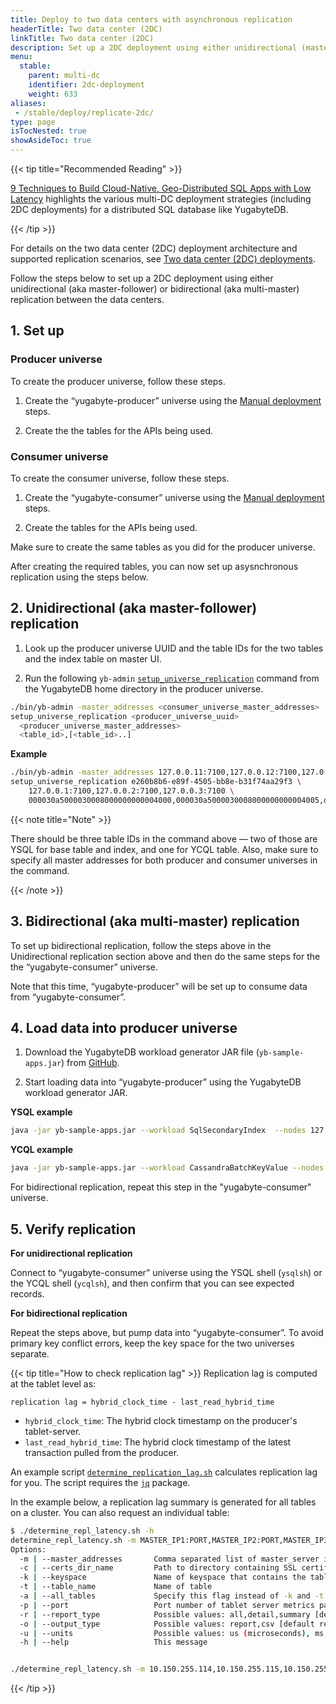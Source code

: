 ```yaml
---
title: Deploy to two data centers with asynchronous replication
headerTitle: Two data center (2DC)
linkTitle: Two data center (2DC)
description: Set up a 2DC deployment using either unidirectional (master-follower) or bidirectional (multi-master) replication between the data centers.
menu:
  stable:
    parent: multi-dc
    identifier: 2dc-deployment
    weight: 633
aliases:
 - /stable/deploy/replicate-2dc/
type: page
isTocNested: true
showAsideToc: true
---
```



{{< tip title="Recommended Reading" >}}

[9 Techniques to Build Cloud-Native, Geo-Distributed SQL Apps with Low Latency](https://blog.yugabyte.com/9-techniques-to-build-cloud-native-geo-distributed-sql-apps-with-low-latency/) highlights the various multi-DC deployment strategies (including 2DC deployments) for a distributed SQL database like YugabyteDB.

{{< /tip >}}

For details on the two data center (2DC) deployment architecture and supported replication scenarios, see [Two data center (2DC) deployments](../../../architecture/2dc-deployments).

Follow the steps below to set up a 2DC deployment using either unidirectional (aka master-follower) or bidirectional (aka multi-master) replication between the data centers.

## 1. Set up

### Producer universe

To create the producer universe, follow these steps.

1. Create the “yugabyte-producer” universe using the [Manual deployment](../../manual-deployment) steps.

2. Create the the tables for the APIs being used.

### Consumer universe

To create the consumer universe, follow these steps.

1. Create the “yugabyte-consumer” universe using the [Manual deployment](../../manual-deployment) steps.

2. Create the tables for the APIs being used.

Make sure to create the same tables as you did for the producer universe.

After creating the required tables, you can now set up asysnchronous replication using the steps below.

## 2. Unidirectional (aka master-follower) replication

1. Look up the producer universe UUID and the table IDs for the two tables and the index table on master UI.

2. Run the following `yb-admin` [`setup_universe_replication`](../../../admin/yb-admin/#setup-universe-replication) command from the YugabyteDB home directory in the producer universe.

```sh
./bin/yb-admin -master_addresses <consumer_universe_master_addresses>
setup_universe_replication <producer_universe_uuid>
  <producer_universe_master_addresses>
  <table_id>,[<table_id>..]
```

**Example**

```sh
./bin/yb-admin -master_addresses 127.0.0.11:7100,127.0.0.12:7100,127.0.0.13:7100 \
setup_universe_replication e260b8b6-e89f-4505-bb8e-b31f74aa29f3 \
	127.0.0.1:7100,127.0.0.2:7100,127.0.0.3:7100 \
	000030a5000030008000000000004000,000030a5000030008000000000004005,dfef757c415c4b2cacc9315b8acb539a
```

{{< note title="Note" >}}

There should be three table IDs in the command above — two of those are YSQL for base table and index, and one for YCQL table. Also, make sure to specify all master addresses for both producer and consumer universes in the command.

{{< /note >}}

## 3. Bidirectional (aka multi-master) replication

To set up bidirectional replication, follow the steps above in the Unidirectional replication section above and then do the same steps for the the “yugabyte-consumer” universe.

Note that this time, “yugabyte-producer” will be set up to consume data from “yugabyte-consumer”.

## 4. Load data into producer universe

1. Download the YugabyteDB workload generator JAR file (`yb-sample-apps.jar`) from [GitHub](https://github.com/yugabyte/yb-sample-apps).

2. Start loading data into “yugabyte-producer” using the YugabyteDB workload generator JAR.

**YSQL example**

```sh
java -jar yb-sample-apps.jar --workload SqlSecondaryIndex  --nodes 127.0.0.1:5433
```

**YCQL example**

```sh
java -jar yb-sample-apps.jar --workload CassandraBatchKeyValue --nodes 127.0.0.1:9042
```

For bidirectional replication, repeat this step in the "yugabyte-consumer" universe.

## 5. Verify replication

**For unidirectional replication**

Connect to “yugabyte-consumer” universe using the YSQL shell (`ysqlsh`) or the YCQL shell (`ycqlsh`), and then confirm that you can see expected records.

**For bidirectional replication**

Repeat the steps above, but pump data into “yugabyte-consumer”. To avoid primary key conflict errors, keep the key space for the two universes separate.


{{< tip title="How to check replication lag" >}}
Replication lag is computed at the tablet level as:

```
replication lag = hybrid_clock_time - last_read_hybrid_time
```

* `hybrid_clock_time`: The hybrid clock timestamp on the producer's tablet-server.
* `last_read_hybrid_time`: The hybrid clock timestamp of the latest transaction pulled from the producer.

An example script [`determine_replication_lag.sh`](/files/determine_replication_lag.sh) calculates replication lag for you. 
The script requires the [`jq`](https://stedolan.github.io/jq/) package.

In the example below, a replication lag summary is generated for all tables on a cluster. You can also request an individual table:
```bash
$ ./determine_repl_latency.sh -h
determine_repl_latency.sh -m MASTER_IP1:PORT,MASTER_IP2:PORT,MASTER_IP3:PORT [ -c PATH_TO_SSL_CERTIFICATE ] (-k KEYSPACE -t TABLENAME | -a) [ -p PORT ] [ -r report ] [ -o output ] [ -u units ]
Options:
  -m | --master_addresses       Comma separated list of master_server ip addresses with optional port numbers [default 7100]
  -c | --certs_dir_name         Path to directory containing SSL certificates if TLS node-to-node encryption is enabled
  -k | --keyspace               Name of keyspace that contains the table that is being queried. YSQL keyspaces must be prefixed with ysql
  -t | --table_name             Name of table
  -a | --all_tables             Specify this flag instead of -k and -t if you want all tables in the universe included
  -p | --port                   Port number of tablet server metrics page [default 9000]
  -r | --report_type            Possible values: all,detail,summary [default all]
  -o | --output_type            Possible values: report,csv [default report]
  -u | --units                  Possible values: us (microseconds), ms (milliseconds) [default ms]
  -h | --help                   This message


./determine_repl_latency.sh -m 10.150.255.114,10.150.255.115,10.150.255.113
```

{{< /tip >}}
